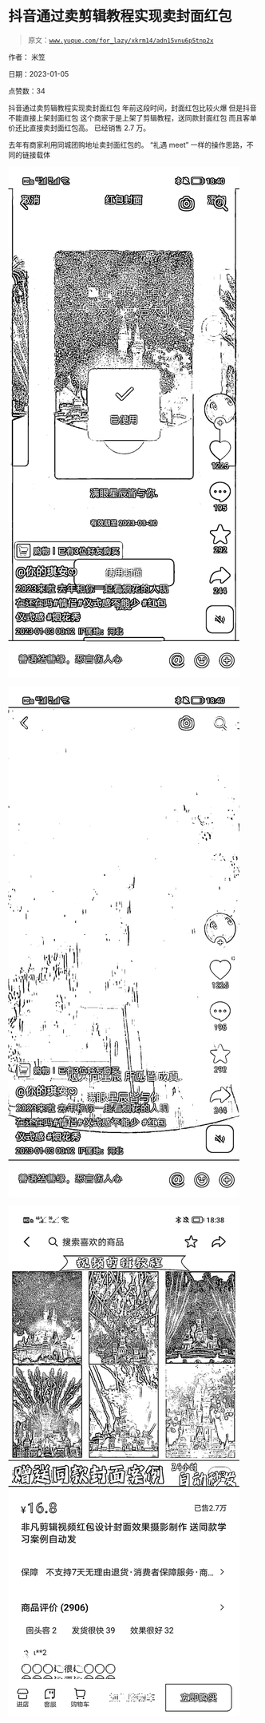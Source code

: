 # 抖音通过卖剪辑教程实现卖封面红包

> 原文：[`www.yuque.com/for_lazy/xkrm14/adn15vnu6p5tnp2x`](https://www.yuque.com/for_lazy/xkrm14/adn15vnu6p5tnp2x)

作者： 米笠 

日期：2023-01-05 

点赞数：34 

抖音通过卖剪辑教程实现卖封面红包 年前这段时间，封面红包比较火爆 但是抖音不能直接上架封面红包 这个商家于是上架了剪辑教程，送同款封面红包 而且客单价还比直接卖封面红包高。 已经销售 2.7 万。 

去年有商家利用同城团购地址卖封面红包的。 “礼遇 meet” 一样的操作思路，不同的链接载体 

![](img/9e60ed0f769dbd856691bb07d744a72b.png) 

![](img/8de133cef0d0702d3d3e81c32f517bcf.png) 

![](img/e67d1ad5cd9273fedbd084b213f1cbcf.png) 

